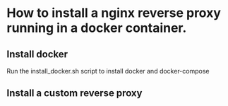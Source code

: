 # How to install a nginx reverse proxy running in a docker container.

## Install docker
Run the install_docker.sh script to install docker and docker-compose

## Install a custom reverse proxy
